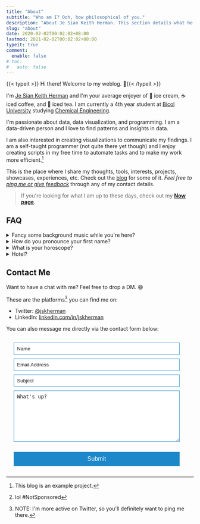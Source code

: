 ```yaml
---
title: "About"
subtitle: "Who am I? Ooh, how philosophical of you."
description: "About Je Sian Keith Herman. This section details what he does & everything else you might want to know about him."
slug: "about"
date: 2020-02-02T00:02:02+08:00
lastmod: 2021-02-02T00:02:02+08:00
typeit: true
comment:
  enable: false
# toc:
#   auto: false
---
```


{{< typeit >}} Hi there! Welcome to my weblog. 👋{{< /typeit >}}

I'm [Je Sian Keith Herman](#firstname) and I'm your average enjoyer of 🍨 ice cream, ☕ iced coffee, and 🍹 iced tea. I am currently a 4th year student at [Bicol University][BU] studying [Chemical Engineering][ChE].

I'm passionate about data, data visualization, and programming. I am a data-driven person and I love to find patterns and insights in data.

I am also interested in creating visualizations to communicate my findings. I am a self-taught programmer (not quite there yet though) and I enjoy creating scripts in my free time to automate tasks and to make my work more efficient.[^1]

This is the place where I share my thoughts, tools, interests, projects, showcases, experiences, etc. Check out the [blog](/blog.qmd) for some of it. *Feel free to [ping me or give feedback](#contact-me)* through any of my contact details.

> If you're looking for what I am up to these days, check out my **[Now page](/now)**.

## FAQ

<details>
<summary>Fancy some background music while you're here?</summary>

{{< music url="https://res.cloudinary.com/jskherman/video/upload/v1641875513/Website/isekai_shokudou-main_ost.mp3" name="Restaurant to Another World (Isekai Shokudou) Main Theme" artist="Miho Tsujibayashi" >}}
</details>
<details>
<summary id="firstname">How do you pronounce your first name?</summary>

> My first name "Je Sian Keith" is pronounced as /**ʤi ʃan kiːθ**/ (ji shan kith).
</details>
<details>
<summary>What is your horoscope?</summary>

> It’s Gemini.
</details>

<details>
<summary>Hotel?</summary>

> Trivago[^2]

</details>

## Contact Me

Want to have a chat with me? Feel free to drop a DM. :smile:

These are the platforms[^3] you can find me on:

- Twitter: [@jskherman][twitter]
- LinkedIn: [linkedin.com/in/jskherman][linkedin]

<!-- Footnotes -->

[^1]: This blog is an example project.
[^2]: lol #NotSponsored
[^3]: NOTE: I'm more active on Twitter, so you'll definitely want to ping me there.

<!-- Reference Links -->

[twitter]: https://twitter.com/jskherman
[linkedin]: https://www.linkedin.com/in/jskherman
[BU]: https://bicol-u.edu.ph/
[ChE]: https://www.icheme.org/education/whynotchemeng/

You can also message me directly via the contact form below:

<!-- Google Form -->
<!-- <iframe src="https://docs.google.com/forms/d/e/1FAIpQLScR_cTaQg_CJ6OdpBNJl_mhrT-X7Vey1Fe0mWR552ucKDloWA/viewform?embedded=true" width="640" height="1010" frameborder="0" marginheight="0" marginwidth="0">Loading…</iframe> -->

<form
  name="contact"
  action="/thank-you/"
  method="POST"
  data-netlify-recaptcha="true"
  data-netlify="true"
>
  <input type="hidden" name="form-name" value="contact" />

  <!-- Text input-->
  <div class="form-group">
    <label for="Name"></label>
    <div>
      <input
        id="contact-form-name"
        name="Name"
        type="text"
        placeholder="Name"
        required=""
        autocomplete="off"
      >
    </div>
  </div>

  <!-- Text input-->
  <div class="form-group">
    <label for="Email"></label>
    <div>
      <input
        id="contact-form-email"
        name="Email"
        type="email"
        placeholder="Email Address"
        required=""
        autocomplete="off"
      >
    </div>
  </div>

  <!-- Text input-->
  <div class="form-group">
    <label for="Subject"></label>
    <div>
      <input
        id="contact-form-subject"
        name="Subject"
        type="text"
        placeholder="Subject"
        required=""
        autocomplete="off"
      >
    </div>
  </div>
  
  <!-- Textarea -->
  <div class="form-group">
    <label for=""></label>
    <textarea
      class="form-control"
      id="contact-form-message"
      name="Message"
      placeholder="What's up?"
      required=""
      rows="8"
    ></textarea>
  </div>

  <!-- ReCaptcha -->
  <div data-netlify-recaptcha="true"></div>
  <br/>

  <!-- Button -->
  <div class="form-group">
    <button type="submit" value="Submit" id="Form-submit" class="form-submit">Submit</button>
  </div>

  <style>
      form {
      padding: 15px;
      margin: 5px;
      box-shadow: 0 2px 5px --global-background-color;
      background: --global-background-color;
      }
      input, textarea {
      width: calc(100% - 18px);
      padding: 8px;
      margin-bottom: 10px;
      border: 1px solid #1c87c9;
      outline: none;
      caret-color: var(--global-font-color);
      color: var(--global-font-color);
      }
      input::placeholder {
      color: var(--global-font-secondary-color);
      }
      textarea::placeholder {
      color: var(--global-font-secondary-color);
      }

      .form-submit {
      width: calc(100% - 18px);
      padding: 10px;
      border: none;
      background: #1c87c9;
      font-size: 16px;
      font-weight: 400;
      color: #fff;
      }

      .form-submit:hover {
      background: #2371a0;
      }
  </style>

</form>
